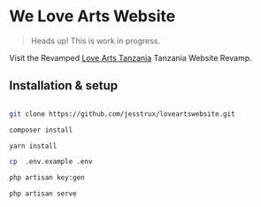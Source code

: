 # We Love Arts Website

> Heads up! This is work in progress.

Visit the Revamped [Love Arts Tanzania](http://loveartstanzania.com) Tanzania Website Revamp.


## Installation & setup

```bash

git clone https://github.com/jesstrux/loveartswebsite.git

composer install

yarn install

cp  .env.example .env

php artisan key:gen

php artisan serve
```
